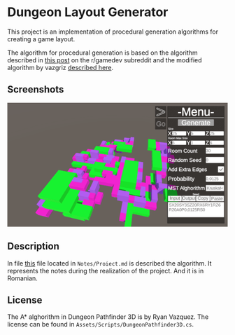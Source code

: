 # Dungeon Layout Generator

This project is an implementation of procedural generation algorithms for creating a game layout.

The algorithm for procedural generation is based on the algorithm described in [this post](https://www.reddit.com/r/gamedev/comments/1dlwc4/procedural_dungeon_generation_algorithm_explained/) on the r/gamedev subreddit and the modified algorithm by vazgriz [described here](https://vazgriz.com/119/procedurally-generated-dungeons/).

## Screenshots

![UI](Notes/images/UIandGen.png "UI")

## Description

In file [this](Notes/Proiect.md) file located in `Notes/Proiect.md` is described the algorithm. It represents the notes during the realization of the project. And it is in Romanian.

## License

The A* alghorithm in Dungeon Pathfinder 3D is by Ryan Vazquez. 
The license can be found in `Assets/Scripts/DungeonPathfinder3D.cs`.
